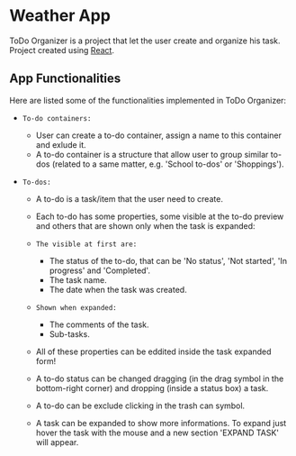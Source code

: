 # Weather App

ToDo Organizer is a project that let the user create and organize his task. Project created using [React](https://reactjs.org/).

## App Functionalities

Here are listed some of the functionalities implemented in ToDo Organizer:
- `To-do containers:`

    - User can create a to-do container, assign a name to this container and exlude it.
    - A to-do container is a structure that allow user to group similar to-dos (related to a same matter, e.g. 'School to-dos' or 'Shoppings').

- `To-dos:`

    - A to-do is a task/item that the user need to create. 
    - Each to-do has some properties, some visible at the to-do preview and others that are shown only when the task is expanded:
    
    - `The visible at first are:`
      - The status of the to-do, that can be 'No status', 'Not started', 'In progress' and 'Completed'.
      - The task name.
      - The date when the task was created.
    
    - `Shown when expanded:` 
      - The comments of the task.
      - Sub-tasks.

    - All of these properties can be eddited inside the task expanded form!
    - A to-do status can be changed dragging (in the drag symbol in the bottom-right corner) and dropping (inside a status box) a task.
    - A to-do can be exclude clicking in the trash can symbol.
    - A task can be expanded to show more informations. To expand just hover the task with the mouse and a new section 'EXPAND TASK' will appear.
